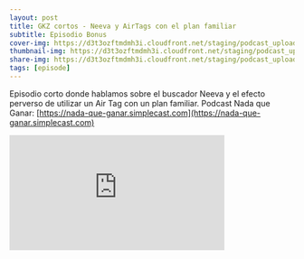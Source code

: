 ```yaml
---
layout: post
title: GKZ cortos - Neeva y AirTags con el plan familiar
subtitle: Episodio Bonus
cover-img: https://d3t3ozftmdmh3i.cloudfront.net/staging/podcast_uploaded_episode/14743809/14743809-1691157106898-5b780f70ba958.jpg
thumbnail-img: https://d3t3ozftmdmh3i.cloudfront.net/staging/podcast_uploaded_episode/14743809/14743809-1691157106898-5b780f70ba958.jpg
share-img: https://d3t3ozftmdmh3i.cloudfront.net/staging/podcast_uploaded_episode/14743809/14743809-1691157106898-5b780f70ba958.jpg
tags: [episode]
---
```


Episodio corto donde hablamos sobre el buscador Neeva y el efecto perverso de utilizar un Air Tag con un plan familiar. Podcast Nada que Ganar: [https://nada-que-ganar.simplecast.com](https://nada-que-ganar.simplecast.com)
<iframe src='https://podcasters.spotify.com/pod/show/geekingzone/embed/episodes/GKZ-cortos---Neeva-y-AirTags-con-el-plan-familiar-e24kscn' height='204px' width='380px' frameborder='0' scrolling='no'></iframe>